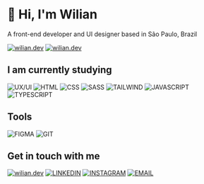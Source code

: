 # 👋 Hi, I'm Wilian
A front-end developer and UI designer based in São Paulo, Brazil

[![wilian.dev](https://img.shields.io/badge/lang-pt--br-1a7e2f?style=flat-square 'wilian.dev')](./README.pt-br.md)
[![wilian.dev](https://img.shields.io/badge/lang-en-BC3E3E?style=flat-square 'wilian.dev')](./README.md)

## I am currently studying

![UX/UI](https://img.shields.io/badge/UX/UI-BC3E3E?style=for-the-badge)
![HTML](https://img.shields.io/badge/html-E34F26?style=for-the-badge&logo=html5&logoColor=ffffff)
![CSS](https://img.shields.io/badge/css-1572B6?style=for-the-badge&logo=css3&logoColor=ffffff)
![SASS](https://img.shields.io/badge/sass-CC6699?style=for-the-badge&logo=sass&logoColor=ffffff)
![TAILWIND](https://img.shields.io/badge/tailwind_css-06B6D4?style=for-the-badge&logo=tailwind-css&logoColor=ffffff)
![JAVASCRIPT](https://img.shields.io/badge/javascript-F7DF1E?style=for-the-badge&logo=javascript&logoColor=000000)
![TYPESCRIPT](https://img.shields.io/badge/typescript-3178C6?style=for-the-badge&logo=typescript&logoColor=ffffff)

## Tools

![FIGMA](https://img.shields.io/badge/Figma-F24E1E?style=for-the-badge&logo=figma&logoColor=ffffff)
![GIT](https://img.shields.io/badge/git-F05032?style=for-the-badge&logo=git&logoColor=ffffff)

## Get in touch with me

[![wilian.dev](https://img.shields.io/badge/wilian.dev-BC3E3E?style=for-the-badge 'wilian.dev')](https://wilian.dev)
[![LINKEDIN](https://img.shields.io/badge/linkedin-0A66C2?style=for-the-badge&logo=linkedin&logoColor=ffffff 'LINKEDIN')](https://linkedin.com/in/wiliandev)
[![INSTAGRAM](https://img.shields.io/badge/Instagram-E4405F?style=for-the-badge&logo=instagram&logoColor=ffffff 'INSTAGRAM')](https://instagram.com/wilian.dev)
[![EMAIL](https://img.shields.io/badge/email-ea4335?style=for-the-badge&logo=gmail&logoColor=ffffff 'EMAIL')](mailto:contato@wilian.dev)
<!--
**Wilian-N-Silva/Wilian-N-Silva** is a ✨ _special_ ✨ repository because its `README.md` (this file) appears on your GitHub profile.

Here are some ideas to get you started:

- 🔭 I’m currently working on ...
- 🌱 I’m currently learning ...
- 👯 I’m looking to collaborate on ...
- 🤔 I’m looking for help with ...
- 💬 Ask me about ...
- 📫 How to reach me: ...
- 😄 Pronouns: ...
- ⚡ Fun fact: ...
-->
